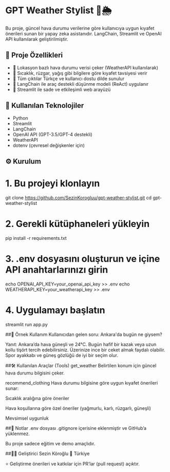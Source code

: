 # GPT Weather Stylist 👗🌦️

Bu proje, güncel hava durumu verilerine göre kullanıcıya uygun kıyafet önerileri sunan bir yapay zeka asistanıdır. LangChain, Streamlit ve OpenAI API kullanılarak geliştirilmiştir.

## 🧠 Proje Özellikleri

- 📍 Lokasyon bazlı hava durumu verisi çeker (WeatherAPI kullanılarak)
- 🧥 Sıcaklık, rüzgar, yağış gibi bilgilere göre kıyafet tavsiyesi verir
- 💬 Tüm çıktılar Türkçe ve kullanıcı dostu dilde sunulur
- 🔗 LangChain ile araç destekli düşünme modeli (ReAct) uygulanır
- 🎨 Streamlit ile sade ve etkileşimli web arayüzü

## 🔧 Kullanılan Teknolojiler

- Python
- Streamlit
- LangChain
- OpenAI API (GPT-3.5/GPT-4 destekli)
- WeatherAPI
- dotenv (çevresel değişkenler için)

## ⚙️ Kurulum

# 1. Bu projeyi klonlayın
git clone https://github.com/SezinKorogluu/gpt-weather-stylist.git
cd gpt-weather-stylist

# 2. Gerekli kütüphaneleri yükleyin
pip install -r requirements.txt

# 3. .env dosyasını oluşturun ve içine API anahtarlarınızı girin
echo OPENAI_API_KEY=your_openai_api_key >> .env
echo WEATHERAPI_KEY=your_weatherapi_key >> .env

# 4. Uygulamayı başlatın
streamlit run app.py

##🧪 Örnek Kullanım
Kullanıcıdan gelen soru:
Ankara'da bugün ne giysem?

Yanıt:
Ankara’da hava güneşli ve 24°C. Bugün hafif bir kazak veya uzun kollu tişört tercih edebilirsiniz. Üzerinize ince bir ceket almak faydalı olabilir. Spor ayakkabı ve güneş gözlüğü de iyi bir seçim olur.

##🛠️ Kullanılan Araçlar (Tools)
get_weather
Belirtilen konum için güncel hava durumu bilgisini çeker.

recommend_clothing
Hava durumu bilgisine göre uygun kıyafet önerileri sunar:

Sıcaklık aralığına göre öneriler

Hava koşullarına göre özel öneriler (yağmurlu, karlı, rüzgarlı, güneşli)

Mevsimsel uygunluk

##📌 Notlar
.env dosyası .gitignore içerisine eklenmiştir ve GitHub’a yüklenmez.

Bu proje sadece eğitim ve demo amaçlıdır.

##🧑‍💻 Geliştirici
Sezin Köroğlu
📍 Türkiye

⭐ Geliştirme önerileri ve katkılar için PR’lar (pull request) açıktır.

